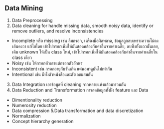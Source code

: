 ## Data Mining
1. Data Preprocessing
2. Data cleaning for handle missing data, smooth noisy data, identify or remove outliers, and resolve inconsistencies
- Incomplete หรือ missing เช่น ลืมกรอก, เครื่องมือผิดพลาด, ข้อมูลถูกลบเพราะความไม่คงเส้นคงวา แก้ไขโดย เข้าไปกรอกเพิ่มให้มันสอดคล้องกับค่าอื่นจากค่าเฉลี่ย, 
ลบทิ้งทั้งแถวนั้นเลย, เติม unknown ให้เป็น class ใหม่, เข้าไปกรอกเพิ่มให้มันสอดคล้องกับค่าอื่นจากค่าเฉลี่ยใน class เดียว
- Noisy เช่น ให้กรอกตัวเลขแต่กรอกตัวอักษร
- Inconsistent เช่น กรอกอายุกับวันเกิด แต่พอมาดูมันไม่เท่ากัน 
- Intentional เช่น มีทั้งตัวหนังสือและตัวเลขผสมกัน
3. Data Integration เอาข้อมูลที่ cleaning จากหลายแห่งแล้วมารวมกัน
4. Data Reduction and Transformation การลดข้อมูลทั้งฝั่ง feature และ Data
- Dimentionality reduction
- Numerosity reduction
- Data compression
5.Data transformation and data discretization
- Normalization 
- Concept hierarchy generation
